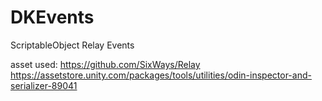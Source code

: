 # DKEvents
ScriptableObject Relay Events

asset used:
https://github.com/SixWays/Relay
https://assetstore.unity.com/packages/tools/utilities/odin-inspector-and-serializer-89041
